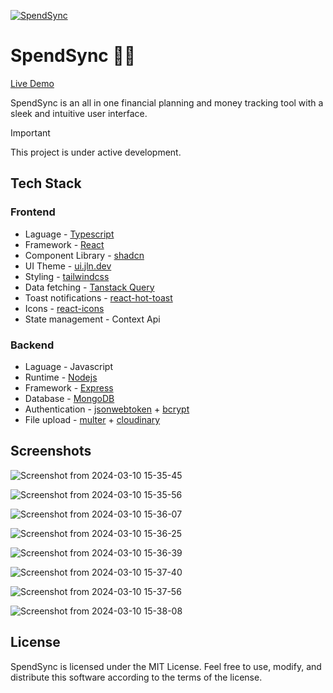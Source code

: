 [![SpendSync](https://github.com/Devansh-Baghel/SpendSync/assets/77718741/f8f5f3a3-ff72-4192-901d-c613419ee1c5)](https://spendsync.baghel.dev/)
# SpendSync 💸✨
[Live Demo](https://spendsync.baghel.dev/)

SpendSync is an all in one financial planning and money tracking tool with a sleek and intuitive user interface.

> [!IMPORTANT]  
> This project is under active development.

## Tech Stack
### Frontend
- Laguage - [Typescript](https://www.typescriptlang.org/)
- Framework - [React](https://react.dev/)
- Component Library - [shadcn](https://ui.shadcn.com/)
- UI Theme - [ui.jln.dev](https://ui.jln.dev/)
- Styling - [tailwindcss](https://tailwindcss.com/)
- Data fetching - [Tanstack Query](https://tanstack.com/query/latest)
- Toast notifications - [react-hot-toast](https://react-hot-toast.com/)
- Icons - [react-icons](https://react-icons.github.io/react-icons/)
- State management - Context Api

### Backend
- Laguage - Javascript
- Runtime - [Nodejs](https://nodejs.org/en)
- Framework - [Express](https://expressjs.com/)
- Database - [MongoDB](https://www.mongodb.com/)
- Authentication - [jsonwebtoken](https://jwt.io/) + [bcrypt](https://www.npmjs.com/package/bcrypt)
- File upload - [multer](https://github.com/expressjs/multer) + [cloudinary](https://cloudinary.com/)

## Screenshots
![Screenshot from 2024-03-10 15-35-45](https://github.com/Devansh-Baghel/SpendSync/assets/77718741/adfe2fc5-5a3f-483a-961e-2a0d8fb40377)

![Screenshot from 2024-03-10 15-35-56](https://github.com/Devansh-Baghel/SpendSync/assets/77718741/328fab2a-95f5-43af-8296-c1336a59c44e)

![Screenshot from 2024-03-10 15-36-07](https://github.com/Devansh-Baghel/SpendSync/assets/77718741/e70e1264-7476-4f9e-af7d-0e0d5c828729)

![Screenshot from 2024-03-10 15-36-25](https://github.com/Devansh-Baghel/SpendSync/assets/77718741/1eb45bac-4cf2-4498-b81f-c3b86bb3e100)

![Screenshot from 2024-03-10 15-36-39](https://github.com/Devansh-Baghel/SpendSync/assets/77718741/0d5efc97-6fe3-4f75-b686-06a606c10a60)

![Screenshot from 2024-03-10 15-37-40](https://github.com/Devansh-Baghel/SpendSync/assets/77718741/4052a464-c735-48f4-8680-e3e7154ac310)

![Screenshot from 2024-03-10 15-37-56](https://github.com/Devansh-Baghel/SpendSync/assets/77718741/74cc2b7a-1e95-4433-acda-a60ef59301a3)

![Screenshot from 2024-03-10 15-38-08](https://github.com/Devansh-Baghel/SpendSync/assets/77718741/04355411-3b03-4209-a026-4a1673ffa438)

## License
SpendSync is licensed under the MIT License. Feel free to use, modify, and distribute this software according to the terms of the license.
